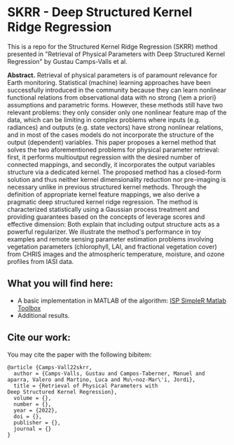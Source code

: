 # SKRR - Deep Structured Kernel Ridge Regression

This is a repo for the Structured Kernel Ridge Regression (SKRR) method presented in "Retrieval of Physical Parameters with 
Deep Structured Kernel Regression" by Gustau Camps-Valls et al.

<b>Abstract.</b> Retrieval of physical parameters is of paramount relevance for Earth monitoring. Statistical (machine) learning approaches have been successfully introduced in the community because they can learn nonlinear functional relations from observational data with no strong {\em a priori} assumptions and parametric forms. However, these methods still have two relevant problems: they only consider only one nonlinear feature map of the data, which can be limiting in complex problems where inputs (e.g. radiances) and outputs (e.g. state vectors) have strong nonlinear relations, and in most of the cases models do not incorporate the structure of the output (dependent) variables. This paper proposes a kernel method that solves the two aforementioned problems for physical parameter retrieval: first, it performs multioutput regression with the desired number of connected mappings, and secondly, it incorporates the output variables structure via a dedicated kernel. The proposed method has a closed-form solution and thus neither kernel dimensionality reduction nor pre-imaging is necessary unlike in previous structured kernel methods. Through the definition of appropriate kernel feature mappings, we also derive a pragmatic deep structured kernel ridge regression. The method is characterized statistically using a Gaussian process treatment and providing guarantees based on the concepts of leverage scores and effective dimension: Both explain that including output structure acts as a powerful regularizer. We illustrate the method's performance in toy examples and remote sensing parameter estimation problems involving vegetation parameters (chlorophyll, LAI, and fractional vegetation cover) from CHRIS images and the atmospheric temperature, moisture, and ozone profiles from IASI data.

## What you will find here:

- A basic implementation in MATLAB of the algorithm: [ISP SimpleR Matlab Toolbox](https://github.com/IPL-UV/simpleR)
- Additional results. 

## Cite our work: 

You may cite the paper with the following bibitem:
```
@article {Camps-Vall22skrr,
  author = {Camps-Valls, Gustau and Campos-Taberner, Manuel and aparra, Valero and Martino, Luca and Mu\~noz-Mar\'i, Jordi},
  title = {Retrieval of Physical Parameters with 
Deep Structured Kernel Regression},
  volume = {},
  number = {},
  year = {2022},
  doi = {},
  publisher = {},
  journal = {}
}
```
